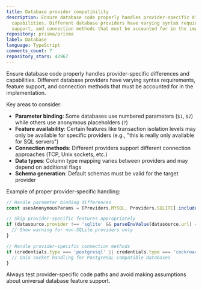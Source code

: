 ```yaml
---
title: Database provider compatibility
description: Ensure database code properly handles provider-specific differences and
  capabilities. Different database providers have varying syntax requirements, feature
  support, and connection methods that must be accounted for in the implementation.
repository: prisma/prisma
label: Database
language: TypeScript
comments_count: 7
repository_stars: 42967
---
```


Ensure database code properly handles provider-specific differences and capabilities. Different database providers have varying syntax requirements, feature support, and connection methods that must be accounted for in the implementation.

Key areas to consider:
- **Parameter binding**: Some databases use numbered parameters (`$1`, `$2`) while others use anonymous placeholders (`?`)
- **Feature availability**: Certain features like transaction isolation levels may only be available for specific providers (e.g., "this is really only available for SQL servers")
- **Connection methods**: Different providers support different connection approaches (TCP, Unix sockets, etc.)
- **Data types**: Column type mapping varies between providers and may depend on additional flags
- **Schema generation**: Default schemas must be valid for the target provider

Example of proper provider-specific handling:
```typescript
// Handle parameter binding differences
const usesAnonymousParams = [Providers.MYSQL, Providers.SQLITE].includes(provider)

// Skip provider-specific features appropriately  
if (datasource.provider !== 'sqlite' && parseEnvValue(datasource.url) === defaultURL(datasource.provider)) {
  // Show warning for non-SQLite providers only
}

// Handle provider-specific connection methods
if (credentials.type === 'postgresql' || credentials.type === 'cockroachdb') {
  // Unix socket handling for PostgreSQL-compatible databases
}
```

Always test provider-specific code paths and avoid making assumptions about universal database feature support.